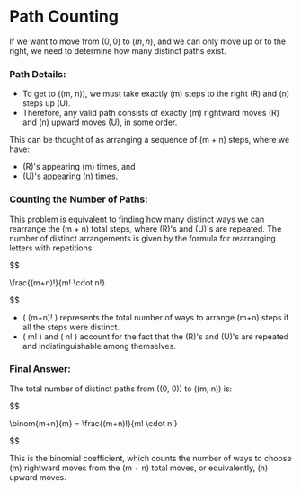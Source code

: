 # Path Counting

If we want to move from $(0, 0)$ to $(m, n)$, and we can only move up or to the right, we need to determine how many distinct paths exist.

### Path Details:

- To get to \((m, n)\), we must take exactly \(m\) steps to the right (R) and \(n\) steps up (U).
- Therefore, any valid path consists of exactly \(m\) rightward moves (R) and \(n\) upward moves (U), in some order.

This can be thought of as arranging a sequence of \(m + n\) steps, where we have:

- \(R\)'s appearing \(m\) times, and
- \(U\)'s appearing \(n\) times.

### Counting the Number of Paths:

This problem is equivalent to finding how many distinct ways we can rearrange the \(m + n\) total steps, where \(R\)'s and \(U\)'s are repeated. The number of distinct arrangements is given by the formula for rearranging letters with repetitions:

$$

\frac{(m+n)!}{m! \cdot n!}

$$

- \( (m+n)! \) represents the total number of ways to arrange \(m+n\) steps if all the steps were distinct.
- \( m! \) and \( n! \) account for the fact that the \(R\)'s and \(U\)'s are repeated and indistinguishable among themselves.

### Final Answer:

The total number of distinct paths from \((0, 0)\) to \((m, n)\) is:

$$

\binom{m+n}{m} = \frac{(m+n)!}{m! \cdot n!}

$$

This is the binomial coefficient, which counts the number of ways to choose \(m\) rightward moves from the \(m + n\) total moves, or equivalently, \(n\) upward moves.